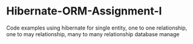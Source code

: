 # Hibernate-ORM-Assignment-I
Code examples using hibernate for single entity, one to one relationship, one to may relationship, many to many relationship database manage
